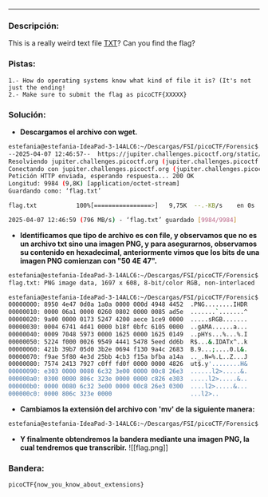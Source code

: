 
---
### Descripción:
This is a really weird text file [TXT](https://jupiter.challenges.picoctf.org/static/e7e5d188621ee705ceeb0452525412ef/flag.txt)? Can you find the flag?

### Pistas: 
```
1.- How do operating systems know what kind of file it is? (It's not just the ending!
2.- Make sure to submit the flag as picoCTF{XXXXX}
```

### Solución:
- **Descargamos el archivo con wget.**
```bash
estefania@estefania-IdeaPad-3-14ALC6:~/Descargas/FSI/picoCTF/Forensic$ wget https://jupiter.challenges.picoctf.org/static/e7e5d188621ee705ceeb0452525412ef/flag.txt 
--2025-04-07 12:46:57--  https://jupiter.challenges.picoctf.org/static/e7e5d188621ee705ceeb0452525412ef/flag.txt
Resolviendo jupiter.challenges.picoctf.org (jupiter.challenges.picoctf.org)... 3.131.60.8
Conectando con jupiter.challenges.picoctf.org (jupiter.challenges.picoctf.org)[3.131.60.8]:443... conectado.
Petición HTTP enviada, esperando respuesta... 200 OK
Longitud: 9984 (9,8K) [application/octet-stream]
Guardando como: ‘flag.txt’

flag.txt           100%[================>]   9,75K  --.-KB/s    en 0s      

2025-04-07 12:46:59 (796 MB/s) - ‘flag.txt’ guardado [9984/9984]
```
- **Identificamos que tipo de archivo es con file, y observamos que no es un archivo txt sino una imagen PNG, y para asegurarnos, observamos su contenido en hexadecimal, anteriormente vimos que los bits de una imagen PNG comienzan con "50 4E 47".**
```bash
estefania@estefania-IdeaPad-3-14ALC6:~/Descargas/FSI/picoCTF/Forensic$ file flag.txt 
flag.txt: PNG image data, 1697 x 608, 8-bit/color RGB, non-interlaced

estefania@estefania-IdeaPad-3-14ALC6:~/Descargas/FSI/picoCTF/Forensic$ xxd -l 200 flag.txt 
00000000: 8950 4e47 0d0a 1a0a 0000 000d 4948 4452  .PNG........IHDR
00000010: 0000 06a1 0000 0260 0802 0000 0085 ad5e  .......`.......^
00000020: 9a00 0000 0173 5247 4200 aece 1ce9 0000  .....sRGB.......
00000030: 0004 6741 4d41 0000 b18f 0bfc 6105 0000  ..gAMA......a...
00000040: 0009 7048 5973 0000 1625 0000 1625 0149  ..pHYs...%...%.I
00000050: 5224 f000 0026 9549 4441 5478 5eed dd6b  R$...&.IDATx^..k
00000060: 421b 39b7 05d0 3b2e 0694 f130 9a4c 2683  B.9...;....0.L&.
00000070: f9ae 5f80 4e3d 25bb 4cb3 f15a bfba a14a  .._.N=%.L..Z...J
00000080: 7574 2413 7927 c0ff fd0f 0000 0000 4826  ut$.y'........H&
00000090: e303 0000 0080 6c32 3e00 0000 00c8 26e3  ......l2>.....&.
000000a0: 0300 0000 806c 323e 0000 0000 c826 e303  .....l2>.....&..
000000b0: 0000 0080 6c32 3e00 0000 00c8 26e3 0300  ....l2>.....&...
000000c0: 0000 806c 323e 0000                      ...l2>..
```
- **Cambiamos la extensión del archivo con 'mv' de la siguiente manera:**
```bash
estefania@estefania-IdeaPad-3-14ALC6:~/Descargas/FSI/picoCTF/Forensic$ mv flag.txt flag.png 
```
- **Y finalmente obtendremos la bandera mediante una imagen PNG, la cual tendremos que transcribir.**
![[flag.png]]
### Bandera:
```
picoCTF{now_you_know_about_extensions}
```
